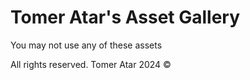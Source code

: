 # Tomer Atar's Asset Gallery

You may not use any of these assets

All rights reserved. Tomer Atar 2024 ©

